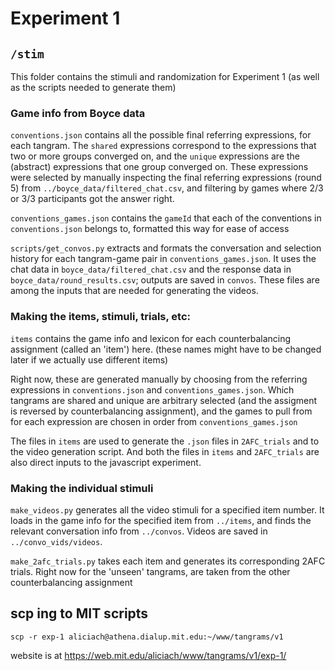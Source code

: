 # Experiment 1

## `/stim`

This folder contains the stimuli and randomization for Experiment 1 (as well as the scripts needed to generate them)

### Game info from Boyce data

`conventions.json` contains all the possible final referring expressions, for each tangram. The `shared` expressions correspond to the expressions that two or more groups converged on, and the `unique` expressions are the (abstract) expressions that one group converged on. These expressions were selected by manually inspecting the final referring expressions (round 5) from `../boyce_data/filtered_chat.csv`, and filtering by games where 2/3 or 3/3 participants got the answer right.

`conventions_games.json` contains the `gameId` that each of the conventions in `conventions.json` belongs to, formatted this way for ease of access

`scripts/get_convos.py` extracts and formats the conversation and selection history for each tangram-game pair in `conventions_games.json`. It uses the chat data in `boyce_data/filtered_chat.csv` and the response data in `boyce_data/round_results.csv`; outputs are saved in `convos`. These files are among the inputs that are needed for generating the videos.

### Making the items, stimuli, trials, etc:

`items` contains the game info and lexicon for each counterbalancing assignment (called an 'item') here. (these names might have to be changed later if we actually use different items)

Right now, these are generated manually by choosing from the referring expressions in `conventions.json` and `conventions_games.json`. Which tangrams are shared and unique are arbitrary selected (and the assigment is reversed by counterbalancing assignment), and the games to pull from for each expression are chosen in order from `conventions_games.json`

The files in `items` are used to generate the `.json` files in `2AFC_trials` and to the video generation script. And both the files in `items` and `2AFC_trials` are also direct inputs to the javascript experiment.

### Making the individual stimuli

`make_videos.py` generates all the video stimuli for a specified item number. It loads in the game info for the specified item from `../items`, and finds the relevant conversation info from `../convos`. Videos are saved in `../convo_vids/videos`.

`make_2afc_trials.py` takes each item and generates its corresponding 2AFC trials. Right now for the 'unseen' tangrams, are taken from the other counterbalancing assignment

## scp ing to MIT scripts

`scp -r exp-1 aliciach@athena.dialup.mit.edu:~/www/tangrams/v1`

website is at https://web.mit.edu/aliciach/www/tangrams/v1/exp-1/
